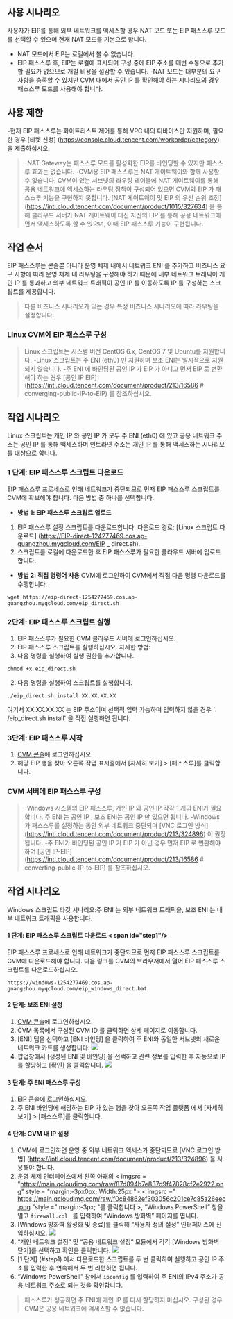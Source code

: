## 사용 시나리오
사용자가 EIP를 통해 외부 네트워크를 액세스할 경우 NAT 모드 또는 EIP 패스스루 모드를 선택할 수 있으며 현재 NAT 모드를 기본으로 합니다.
- NAT 모드에서 EIP는 로컬에서 볼 수 없습니다.
- EIP 패스스루 후, EIP는 로컬에 표시되며 구성 중에 EIP 주소를 매번 수동으로 추가할 필요가 없으므로 개발 비용을 절감할 수 있습니다.
-NAT 모드는 대부분의 요구 사항을 충족할 수 있지만 CVM 내에서 공인 IP 를 확인해야 하는 시나리오의 경우 패스스루 모드를 사용해야 합니다.

## 사용 제한
-현재 EIP 패스스루는 화이트리스트 제어를 통해 VPC 내의 디바이스만 지원하며, 필요한 경우 [티켓 신청] (https://console.cloud.tencent.com/workorder/category) 을 제출하십시오.
>-NAT Gateway는 패스스루 모드를 활성화한 EIP를 바인딩할 수 있지만 패스스루 효과는 없습니다.
-CVM용 EIP 패스스루는 NAT 게이트웨이와 함께 사용할 수 없습니다. CVM이 있는 서브넷의 라우팅 테이블에 NAT 게이트웨이를 통해 공용 네트워크에 액세스하는 라우팅 정책이 구성되어 있으면 CVM의 EIP 가 패스스루 기능을 구현하지 못합니다. [NAT 게이트웨이 및 EIP 의 우선 순위 조정] (https://intl.cloud.tencent.com/document/product/1015/327634) 을 통해 클라우드 서버가 NAT 게이트웨이 대신 자신의 EIP 를 통해 공용 네트워크에 먼저 액세스하도록 할 수 있으며, 이때 EIP 패스스루 기능이 구현됩니다.

## 작업 순서
EIP 패스스루는 콘솔뿐 아니라 운영 체제 내에서 네트워크 ENI 를 추가하고 비즈니스 요구 사항에 따라 운영 체제 내 라우팅을 구성해야 하기 때문에 내부 네트워크 트래픽이 개인 IP 를 통과하고 외부 네트워크 트래픽이 공인 IP 를 이동하도록 IP 를 구성하는 스크립트를 제공합니다.
> 다른 비즈니스 시나리오가 있는 경우 특정 비즈니스 시나리오에 따라 라우팅을 설정합니다.
>
### Linux CVM에 EIP 패스스루 구성
>
>Linux 스크립트는 시스템 버전 CentOS 6.x, CentOS 7 및 Ubuntu를 지원합니다.
>-Linux 스크립트는 주 ENI (eth0) 만 지원하며 보조 ENI는 일시적으로 지원되지 않습니다.
>-주 ENI 에 바인딩된 공인 IP 가 EIP 가 아니고 먼저 EIP 로 변환해야 하는 경우 [공인 IP EIP] (https://intl.cloud.tencent.com/document/product/213/16586 # converging-public-IP-to-EIP) 를 참조하십시오.

## 작업 시나리오
Linux 스크립트는 개인 IP 와 공인 IP 가 모두 주 ENI (eth0) 에 있고 공용 네트워크 주소는 공인 IP 를 통해 액세스하며 인트라넷 주소는 개인 IP 를 통해 액세스하는 시나리오를 대상으로 합니다.

### 1 단계: EIP 패스스루 스크립트 다운로드
EIP 패스스루 프로세스로 인해 네트워크가 중단되므로 먼저 EIP 패스스루 스크립트를 CVM에 확보해야 합니다. 다음 방법 중 하나를 선택합니다.
- **방법 1: EIP 패스스루 스크립트 업로드**
 1. EIP 패스스루 설정 스크립트를 다운로드합니다. 다운로드 경로: [Linux 스크립트 다운로드] (https://EIP-direct-124277469.cos.ap-guangzhou.myqcloud.com/EIP _ direct.sh).
 2. 스크립트를 로컬에 다운로드한 후 EIP 패스스루가 필요한 클라우드 서버에 업로드합니다.
- **방법 2: 직접 명령어 사용**
CVM에 로그인하여 CVM에서 직접 다음 명령 다운로드를 수행합니다.
```
wget https://eip-direct-1254277469.cos.ap-guangzhou.myqcloud.com/eip_direct.sh
```

### 2단계: EIP 패스스루 스크립트 실행
1. EIP 패스스루가 필요한 CVM 클라우드 서버에 로그인하십시오.
2. EIP 패스스루 스크립트를 실행하십시오. 자세한 방법:
 1. 다음 명령을 실행하여 실행 권한을 추가합니다.
```
chmod +x eip_direct.sh
```
 2. 다음 명령을 실행하여 스크립트를 실행합니다.
```
./eip_direct.sh install XX.XX.XX.XX
```
여기서 XX.XX.XX.XX 는 EIP 주소이며 선택적 입력 가능하며 입력하지 않을 경우 `. /eip_direct.sh install' 을 직접 실행하면 됩니다.

### 3단계: EIP 패스스루 시작
1. [CVM 콘솔](https://console.cloud.tencent.com/cvm/)에 로그인하십시오.
2. 해당 EIP 행을 찾아 오른쪽 작업 표시줄에서 [자세히 보기] > [패스스루]를 클릭합니다.


### CVM 서버에 EIP 패스스루 구성
>
>-Windows 시스템의 EIP 패스스루, 개인 IP 와 공인 IP 각각 1 개의 ENI가 필요합니다. 주 ENI 는 공인 IP , 보조 ENI는 공인 IP 만 있으면 됩니다.
>-Windows 가 패스스루를 설정하는 동안 외부 네트워크 중단되며 [VNC 로그인 방식] (https://intl.cloud.tencent.com/document/product/213/324896) 이 권장됩니다.
-주 ENI가 바인딩된 공인 IP 가 EIP 가 아닌 경우 먼저 EIP 로 변환해야 하며 [공인 IP-EIP] (https://intl.cloud.tencent.com/document/product/213/16586 # converting-public-IP-to-EIP) 를 참조하십시오.

## 작업 시나리오
Windows 스크립트 타깃 시나리오:주 ENI 는 외부 네트워크 트래픽을, 보조 ENI 는 내부 네트워크 트래픽을 사용합니다.

#### 1 단계: EIP 패스스루 스크립트 다운로드 < span id="step1"/>
EIP 패스스루 프로세스로 인해 네트워크가 중단되므로 먼저 EIP 패스스루 스크립트를 CVM에 다운로드해야 합니다.
다음 링크를 CVM의 브라우저에서 열어 EIP 패스스루 스크립트를 다운로드하십시오.
```
https://windows-1254277469.cos.ap-guangzhou.myqcloud.com/eip_windows_direct.bat   
```

#### 2 단계: 보조 ENI 설정
1. [CVM 콘솔](https://console.cloud.tencent.com/cvm/overview)에 로그인하십시오.
2. CVM 목록에서 구성된 CVM ID 를 클릭하면 상세 페이지로 이동합니다.
3. [ENI] 탭을 선택하고 [ENI 바인딩] 을 클릭하여 주 ENI와 동일한 서브넷의 새로운 네트워크 카드를 생성합니다.
![](https://main.qcloudimg.com/raw/2da530f15e824ff99858f08397687cf6.png)
4. 팝업창에서 [생성된 ENI 및 바인딩] 을 선택하고 관련 정보를 입력한 후 자동으로 IP 를 할당하고 [확인] 을 클릭합니다.
![](https://main.qcloudimg.com/raw/cb6fe49d3bbefd792355ade6e62f29f3.png)

#### 3 단계: 주 ENI 패스스루 구성
1. [EIP 콘솔](https://console.cloud.tencent.com/cvm/eip?rid=1)에 로그인하십시오.
2. 주 ENI 바인딩에 해당하는 EIP 가 있는 행을 찾아 오른쪽 작업 플랫폼 에서 [자세히 보기] > [패스스루]를 클릭합니다.

#### 4 단계: CVM 내 IP 설정
1. CVM에 로그인하면 운영 중 외부 네트워크 액세스가 중단되므로 [VNC 로그인 방법] (https://intl.cloud.tencent.com/document/product/213/324896) 을 사용해야 합니다.
2. 운영 체제 인터페이스에서 왼쪽 아래의 < imgsrc = "https://main.qcloudimg.com/raw/87d894b7e837d9f47828cf2e2922.png" style = "margin:-3px0px; Width:25px "> < imgsrc =" https://main.qcloudimg.com/raw/f0c84862ef303056c201ce7c85a26eec.png "style =" margin:-3px; "를 클릭합니다 >, “Windows PowerShell” 창을 열고 `firewall.cpl ` 를 입력하여 “Windows 방화벽” 페이지를 엽니다.
3. [Windows 방화벽 활성화 및 종료]를 클릭해 “사용자 정의 설정” 인터페이스에 진입하십시오.
![](https://main.qcloudimg.com/raw/e6d6a44be911ec5f60a6205b6f47a2c7.png)
4. “개인 네트워크 설정” 및 “공용 네트워크 설정” 모듈에서 각각 [Windows 방화벽 닫기]를 선택하고 확인을 클릭합니다.
![](https://main.qcloudimg.com/raw/cdb7703dec781e98101f7f3fd7ecf71f.png)
5. [1 단계] (#step1) 에서 다운로드한 스크립트를 두 번 클릭하여 실행하고 공인 IP 주소를 입력한 후 연속해서 두 번 리턴하면 됩니다. 
6. “Windows PowerShell” 창에서 `ipconfig` 를 입력하여 주 ENI의 IPv4 주소가 공용 네트워크 주소로 되는 것을 확인합니다.

> 패스스루가 성공하면 주 ENI에 개인 IP 를 다시 할당하지 마십시오. 구성된 경우 CVM은 공용 네트워크에 액세스할 수 없습니다.

